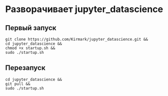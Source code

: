 # Разворачивает jupyter_datascience

## Первый запуск

```shell
git clone https://github.com/Kirmark/jupyter_datascience.git && 
cd jupyter_datascience && 
chmod +x startup.sh && 
sudo ./startup.sh  
```

## Перезапуск

```shell
cd jupyter_datascience && 
git pull && 
sudo ./startup.sh  
```

